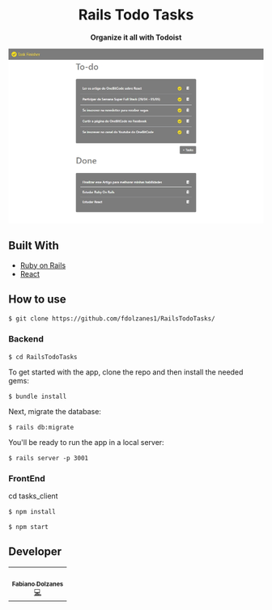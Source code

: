 <h1 align="center">Rails Todo Tasks</h1>
  <p align="center">
  <strong align="center">Organize it all with Todoist</strong>
</p>
  <img src="home.jpg" float="center"/>
</p>

## Built With

- [Ruby on Rails](https://rubyonrails.org/)
- [React](https://reactjs.org/)

## How to use

```
$ git clone https://github.com/fdolzanes1/RailsTodoTasks/
```

### Backend

```
$ cd RailsTodoTasks
```
To get started with the app, clone the repo and then install the needed gems:
```
$ bundle install
```
Next, migrate the database:
```
$ rails db:migrate
```
You'll be ready to run the app in a local server:
```
$ rails server -p 3001
```
### FrontEnd

cd tasks_client

```
$ npm install 
```
```
$ npm start
```

## Developer

<table>
  <tr>
    <td align="center"><a href="https://github.com/fdolzanes1"><img src="https://avatars1.githubusercontent.com/u/7582408?s=460&u=3e2b2f0b13c89e8a576836e64026a1c6b3856dcf&v=4" width="100px;" alt=""/><br /><sub><b>Fabiano Dolzanes</b></sub></a><br /><a href="https://github.com/fdolzanes1/RailsTodoTasks" title="Code">💻</a></td>
  <tr>
</table>
